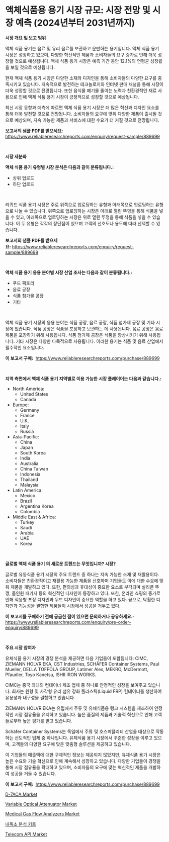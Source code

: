 <p><h1>액체식품용 용기 시장 규모: 시장 전망 및 시장 예측 (2024년부터 2031년까지)</h1></p><p><strong>시장 개요 및 보고 범위</strong></p>
<p><p>액체 식품 용기는 음료 및 유리 음료를 보관하고 운반하는 용기입니다. 액체 식품 용기 시장은 성장하고 있으며, 다양한 혁신적인 제품과 소비자들의 요구 증가로 인해 더욱 성장할 것으로 예상됩니다. 액체 식품 용기 시장은 예측 기간 동안 12.1%의 연평균 성장률을 보일 것으로 예상됩니다. </p><p>현재 액체 식품 용기 시장은 다양한 소재와 디자인을 통해 소비자들의 다양한 요구를 충족시키고 있습니다. 지속적으로 발전하는 테크놀로지와 인터넷 판매 채널을 통해 시장이 더욱 성장할 것으로 전망됩니다. 또한 음식물 폐기물 줄이는 노력과 친환경적인 재료 사용으로 인해 액체 식품 용기 시장이 긍정적으로 성장할 것으로 예상됩니다.</p><p>최신 시장 동향과 예측에 따르면 액체 식품 용기 시장은 더 많은 혁신과 디자인 요소를 통해 더욱 발전할 것으로 전망됩니다. 소비자들의 요구에 맞춰 다양한 제품이 출시될 것으로 예상되며, 지속 가능한 제품과 서비스에 대한 수요가 더 커질 것으로 전망됩니다.</p></p>
<p><strong>보고서의 샘플 PDF를 받으세요:</strong> <a href="https://www.reliableresearchreports.com/enquiry/request-sample/889699">https://www.reliableresearchreports.com/enquiry/request-sample/889699</a></p>
<p>&nbsp;</p>
<p><strong>시장 세분화</strong></p>
<p><strong>액체 식품 용기 유형별 시장 분석은 다음과 같이 분류됩니다.:</strong></p>
<p><ul><li>상위 업로드</li><li>하단 업로드</li></ul></p>
<p>&nbsp;</p>
<p><p>리퀴드 식품 용기 시장은 주로 위쪽으로 업로딩하는 유형과 아래쪽으로 업로딩하는 유형으로 나눌 수 있습니다. 위쪽으로 업로딩하는 시장은 아래로 열린 뚜껑을 통해 식품을 넣을 수 있고, 아래쪽으로 업로딩하는 시장은 위로 열린 뚜껑을 통해 식품을 넣을 수 있습니다. 이 두 유형은 각각의 장단점이 있으며 고객의 선호도나 용도에 따라 선택할 수 있습니다.</p></p>
<p><strong>보고서의 샘플 PDF를 받으세요:</strong>&nbsp;<a href="https://www.reliableresearchreports.com/enquiry/request-sample/889699">https://www.reliableresearchreports.com/enquiry/request-sample/889699</a></p>
<p>&nbsp;</p>
<p><strong> 액체 식품 용기 응용 분야별 시장 산업 조사는 다음과 같이 분류됩니다.:</strong></p>
<p><ul><li>푸드 팩토리</li><li>음료 공장</li><li>식품 첨가물 공장</li><li>기타</li></ul></p>
<p>&nbsp;</p>
<p><p>액체 식품 용기 시장의 응용 분야는 식품 공장, 음료 공장, 식품 첨가제 공장 및 기타 시장에 있습니다. 식품 공장은 식품을 포장하고 보관하는 데 사용됩니다. 음료 공장은 음료 제품을 포장하기 위해 사용됩니다. 식품 첨가제 공장은 식품을 향상시키기 위해 사용됩니다. 기타 시장은 다양한 다목적으로 사용됩니다. 이러한 용기는 식품 및 음료 산업에서 필수적인 요소입니다.</p></p>
<p><strong>이 보고서 구매:</strong>&nbsp; <a href="https://www.reliableresearchreports.com/purchase/889699">https://www.reliableresearchreports.com/purchase/889699</a></p>
<p>&nbsp;</p>
<p><strong>지역 측면에서 액체 식품 용기 지역별로 이용 가능한 시장 플레이어는 다음과 같습니다.:</strong></p>
<p><ul>
    <li>
        North America:
        <ul>
            <li>United States</li>
            <li>Canada</li>
        </ul>
    </li>
    <li>
        Europe:
        <ul>
            <li>Germany</li>
            <li>France</li>
            <li>U.K.</li>
            <li>Italy</li>
            <li>Russia</li>
        </ul>
    </li>
    <li>
        Asia-Pacific:
        <ul>
            <li>China</li>
            <li>Japan</li>
            <li>South Korea</li>
            <li>India</li>
            <li>Australia</li>
            <li>China Taiwan</li>
            <li>Indonesia</li>
            <li>Thailand</li>
            <li>Malaysia</li>
        </ul>
    </li>
    <li>
        Latin America:
        <ul>
            <li>Mexico</li>
            <li>Brazil</li>
            <li>Argentina Korea</li>
            <li>Colombia</li>
        </ul>
    </li>
    <li>
        Middle East & Africa:
        <ul>
            <li>Turkey</li>
            <li>Saudi</li>
            <li>Arabia</li>
            <li>UAE</li>
            <li>Korea</li>
        </ul>
    </li>
    </ul></p>
<p>&nbsp;</p>
<p><strong>글로벌 액체 식품 용기 의 새로운 트렌드는 무엇입니까? 시장?</strong></p>
<p><p>글로벌 유동식품 용기 시장의 주요 트렌드 중 하나는 지속 가능한 소재 및 재활용이다. 소비자들은 친환경적이고 재활용 가능한 제품을 선호하며 기업들도 이에 대한 수요에 맞춰 제품을 개발하고 있다. 또한, 편의성과 휴대성이 중요한 요소로 부각되며 실리콘 뚜껑, 올인원 패키지 등의 혁신적인 디자인이 등장하고 있다. 또한, 온라인 쇼핑의 증가로 인해 적응형 포장 디자인과 무드 디자인이 중요한 역할을 하고 있다. 끝으로, 탁월한 디자인과 기능성을 결합한 제품들이 시장에서 성공을 거두고 있다.</p></p>
<p><strong>이 보고서를 구매하기 전에 궁금한 점이 있으면 문의하거나 공유하세요.</strong>- <a href="https://www.reliableresearchreports.com/enquiry/pre-order-enquiry/889699">https://www.reliableresearchreports.com/enquiry/pre-order-enquiry/889699</a></p>
<p>&nbsp;</p>
<p><strong>주요 시장 참여자</strong></p>
<p><p>유체식품 용기 시장의 경쟁 분석을 제공하면 다음 기업들이 포함됩니다: CIMC, ZIEMANN HOLVRIEKA, CST Industries, SCHÄFER Container Systems, Paul Mueller, DELLA TOFFOLA GROUP, Latimer Ales, MEKRO, McDermott, Pfaudler, Toyo Kanetsu, ISHII IRON WORKS. </p><p>CIMC는 중국 최대의 컨테이너 제조 업체 중 하나로 안정적인 성장을 보여주고 있습니다. 회사는 원형 및 사각형 유리 섬유 강화 플라스틱(Liquid FRP) 컨테이너를 생산하여 유용성과 내구성을 결합하고 있습니다. </p><p>ZIEMANN HOLVRIEKA는 유럽에서 주류 및 유체식품용 탱크 시스템을 제조하여 안정적인 시장 점유율을 유지하고 있습니다. 높은 품질의 제품과 기술적 혁신으로 인해 고객들로부터 높은 평가를 받고 있습니다. </p><p>Schäfer Container Systems는 독일에서 주류 및 호스피탈리티 산업을 대상으로 작동하는 선도적인 업체 중 하나입니다. 유체식품 용기 시장에서 꾸준한 성장을 이루고 있으며, 고객들의 다양한 요구에 맞춘 맞춤형 솔루션을 제공하고 있습니다. </p><p>이 기업들의 매출액에 대한 구체적인 정보는 제공되지 않았지만, 유체식품 용기 시장은 높은 수요와 기술 혁신으로 인해 계속해서 성장하고 있습니다. 다양한 기업들이 경쟁을 통해 시장 점유율을 확대하고 있으며, 소비자들의 요구에 맞는 혁신적인 제품을 개발하여 성공을 거둘 수 있습니다.</p></p>
<p><strong>이 보고서 구매:</strong>&nbsp;&nbsp;<a href="https://www.reliableresearchreports.com/purchase/889699">https://www.reliableresearchreports.com/purchase/889699</a></p>
<p><p><a href="https://github.com/yoshih12/Market-Research-Report-List-2/blob/main/d-7aca-market.md">D-7ACA Market</a></p><p><a href="https://sulfuric-clavicle-d39.notion.site/Variable-Optical-Attenuator-Market-A-Comprehensive-Report-of-its-Market-Share-Growth-Trends-2024--64f23ebf580f4bf786c6a86370a7329c">Variable Optical Attenuator Market</a></p><p><a href="https://issuu.com/reportprime-2/docs/medical-gas-flow-analyzers-market-size-2030.pptx">Medical Gas Flow Analyzers Market</a></p><p><a href="https://github.com/nuekbpymrrz5/Market-Research-Report-List-1/blob/main/23316062055.md">내독소 분석 키트</a></p><p><a href="https://view.publitas.com/reportprime-1/telecom-api-market-growth-market-trends-covid-19-impact-and-forecasts-for-period-from-2024-2031/">Telecom API Market</a></p></p>
